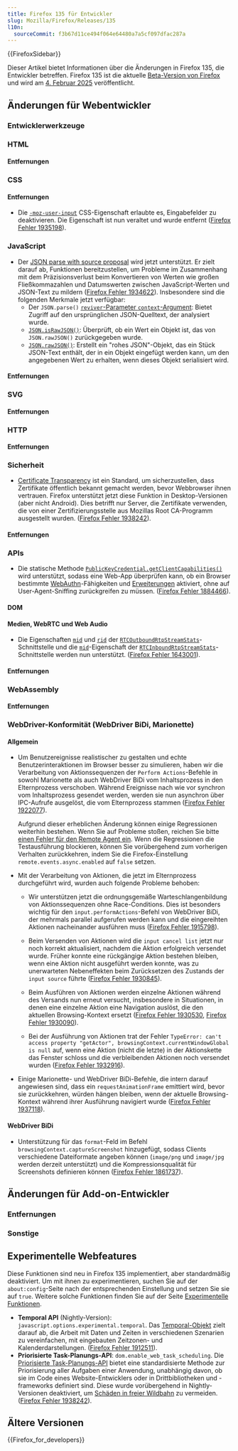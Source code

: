 ```yaml
---
title: Firefox 135 für Entwickler
slug: Mozilla/Firefox/Releases/135
l10n:
  sourceCommit: f3b67d11ce494f064e64480a7a5cf097dfac287a
---
```


{{FirefoxSidebar}}

Dieser Artikel bietet Informationen über die Änderungen in Firefox 135, die Entwickler betreffen. Firefox 135 ist die aktuelle [Beta-Version von Firefox](https://www.mozilla.org/en-US/firefox/channel/desktop/#nightly) und wird am [4. Februar 2025](https://whattrainisitnow.com/release/?version=135) veröffentlicht.

## Änderungen für Webentwickler

### Entwicklerwerkzeuge

### HTML

#### Entfernungen

### CSS

#### Entfernungen

- Die [`-moz-user-input`](/de/docs/Web/CSS/-moz-user-input) CSS-Eigenschaft erlaubte es, Eingabefelder zu deaktivieren. Die Eigenschaft ist nun veraltet und wurde entfernt ([Firefox Fehler 1935198](https://bugzil.la/1935198)).

### JavaScript

- Der [JSON parse with source proposal](https://github.com/tc39/proposal-json-parse-with-source) wird jetzt unterstützt. Er zielt darauf ab, Funktionen bereitzustellen, um Probleme im Zusammenhang mit dem Präzisionsverlust beim Konvertieren von Werten wie großen Fließkommazahlen und Datumswerten zwischen JavaScript-Werten und JSON-Text zu mildern ([Firefox Fehler 1934622](https://bugzil.la/1934622)). Insbesondere sind die folgenden Merkmale jetzt verfügbar:
  - Der `JSON.parse()` [`reviver`-Parameter `context`-Argument](/de/docs/Web/JavaScript/Reference/Global_Objects/JSON/parse#the_reviver_parameter): Bietet Zugriff auf den ursprünglichen JSON-Quelltext, der analysiert wurde.
  - [`JSON.isRawJSON()`](/de/docs/Web/JavaScript/Reference/Global_Objects/JSON/isRawJSON): Überprüft, ob ein Wert ein Objekt ist, das von `JSON.rawJSON()` zurückgegeben wurde.
  - [`JSON.rawJSON()`](/de/docs/Web/JavaScript/Reference/Global_Objects/JSON/rawJSON): Erstellt ein "rohes JSON"-Objekt, das ein Stück JSON-Text enthält, der in ein Objekt eingefügt werden kann, um den angegebenen Wert zu erhalten, wenn dieses Objekt serialisiert wird.

#### Entfernungen

### SVG

#### Entfernungen

### HTTP

#### Entfernungen

### Sicherheit

- [Certificate Transparency](/de/docs/Web/Security/Certificate_Transparency) ist ein Standard, um sicherzustellen, dass Zertifikate öffentlich bekannt gemacht werden, bevor Webbrowser ihnen vertrauen. Firefox unterstützt jetzt diese Funktion in Desktop-Versionen (aber nicht Android).
  Dies betrifft nur Server, die Zertifikate verwenden, die von einer Zertifizierungsstelle aus Mozillas Root CA-Programm ausgestellt wurden.
  ([Firefox Fehler 1938242](https://bugzil.la/1938242)).

#### Entfernungen

### APIs

- Die statische Methode [`PublicKeyCredential.getClientCapabilities()`](/de/docs/Web/API/PublicKeyCredential/getClientCapabilities_static) wird unterstützt, sodass eine Web-App überprüfen kann, ob ein Browser bestimmte [WebAuthn](/de/docs/Web/API/Web_Authentication_API)-Fähigkeiten und [Erweiterungen](/de/docs/Web/API/Web_Authentication_API/WebAuthn_extensions) aktiviert, ohne auf User-Agent-Sniffing zurückgreifen zu müssen.
  ([Firefox Fehler 1884466](https://bugzil.la/1884466)).

#### DOM

#### Medien, WebRTC und Web Audio

- Die Eigenschaften [`mid`](/de/docs/Web/API/RTCOutboundRtpStreamStats/mid) und [`rid`](/de/docs/Web/API/RTCOutboundRtpStreamStats/rid) der [`RTCOutboundRtpStreamStats`](/de/docs/Web/API/RTCOutboundRtpStreamStats)-Schnittstelle und die [`mid`](/de/docs/Web/API/RTCOutboundRtpStreamStats/mid)-Eigenschaft der [`RTCInboundRtpStreamStats`](/de/docs/Web/API/RTCInboundRtpStreamStats)-Schnittstelle werden nun unterstützt. ([Firefox Fehler 1643001](https://bugzil.la/1643001)).

#### Entfernungen

### WebAssembly

#### Entfernungen

### WebDriver-Konformität (WebDriver BiDi, Marionette)

#### Allgemein

- Um Benutzereignisse realistischer zu gestalten und echte Benutzerinteraktionen im Browser besser zu simulieren, haben wir die Verarbeitung von Aktionssequenzen der `Perform Actions`-Befehle in sowohl Marionette als auch WebDriver BiDi vom Inhaltsprozess in den Elternprozess verschoben. Während Ereignisse nach wie vor synchron vom Inhaltsprozess gesendet werden, werden sie nun asynchron über IPC-Aufrufe ausgelöst, die vom Elternprozess stammen ([Firefox Fehler 1922077](https://bugzilla.mozilla.org/show_bug.cgi?id=1922077)).

  Aufgrund dieser erheblichen Änderung können einige Regressionen weiterhin bestehen. Wenn Sie auf Probleme stoßen, reichen Sie bitte [einen Fehler für den Remote Agent ein](https://bugzilla.mozilla.org/enter_bug.cgi?product=Remote%20Protocol&component=Remote%20Agent). Wenn die Regressionen die Testausführung blockieren, können Sie vorübergehend zum vorherigen Verhalten zurückkehren, indem Sie die Firefox-Einstellung `remote.events.async.enabled` auf `false` setzen.

- Mit der Verarbeitung von Aktionen, die jetzt im Elternprozess durchgeführt wird, wurden auch folgende Probleme behoben:

  - Wir unterstützen jetzt die ordnungsgemäße Warteschlangenbildung von Aktionssequenzen ohne Race-Conditions. Dies ist besonders wichtig für den `input.performActions`-Befehl von WebDriver BiDi, der mehrmals parallel aufgerufen werden kann und die eingereihten Aktionen nacheinander ausführen muss ([Firefox Fehler 1915798](https://bugzilla.mozilla.org/show_bug.cgi?id=1915798)).

  - Beim Versenden von Aktionen wird die `input cancel list` jetzt nur noch korrekt aktualisiert, nachdem die Aktion erfolgreich versendet wurde. Früher konnte eine rückgängige Aktion bestehen bleiben, wenn eine Aktion nicht ausgeführt werden konnte, was zu unerwarteten Nebeneffekten beim Zurücksetzen des Zustands der `input source` führte ([Firefox Fehler 1930845](https://bugzilla.mozilla.org/show_bug.cgi?id=1930845)).

  - Beim Ausführen von Aktionen werden einzelne Aktionen während des Versands nun erneut versucht, insbesondere in Situationen, in denen eine einzelne Aktion eine Navigation auslöst, die den aktuellen Browsing-Kontext ersetzt ([Firefox Fehler 1930530](https://bugzilla.mozilla.org/show_bug.cgi?id=1930530), [Firefox Fehler 1930090](https://bugzilla.mozilla.org/show_bug.cgi?id=1930090)).

  - Bei der Ausführung von Aktionen trat der Fehler `TypeError: can't access property "getActor", browsingContext.currentWindowGlobal is null` auf, wenn eine Aktion (nicht die letzte) in der Aktionskette das Fenster schloss und die verbleibenden Aktionen noch versendet wurden ([Firefox Fehler 1932916](https://bugzilla.mozilla.org/show_bug.cgi?id=1932916)).

- Einige Marionette- und WebDriver BiDi-Befehle, die intern darauf angewiesen sind, dass ein `requestAnimationFrame` emittiert wird, bevor sie zurückkehren, würden hängen bleiben, wenn der aktuelle Browsing-Kontext während ihrer Ausführung navigiert wurde ([Firefox Fehler 1937118](https://bugzilla.mozilla.org/show_bug.cgi?id=1937118)).

#### WebDriver BiDi

- Unterstützung für das `format`-Feld im Befehl `browsingContext.captureScreenshot` hinzugefügt, sodass Clients verschiedene Dateiformate angeben können (`image/png` und `image/jpg` werden derzeit unterstützt) und die Kompressionsqualität für Screenshots definieren können ([Firefox Fehler 1861737](https://bugzilla.mozilla.org/show_bug.cgi?id=1861737)).

## Änderungen für Add-on-Entwickler

### Entfernungen

### Sonstige

## Experimentelle Webfeatures

Diese Funktionen sind neu in Firefox 135 implementiert, aber standardmäßig deaktiviert. Um mit ihnen zu experimentieren, suchen Sie auf der `about:config`-Seite nach der entsprechenden Einstellung und setzen Sie sie auf `true`. Weitere solche Funktionen finden Sie auf der Seite [Experimentelle Funktionen](/de/docs/Mozilla/Firefox/Experimental_features).

- **Temporal API** (Nightly-Version): <code>javascript.options.experimental.temporal</code>. Das [Temporal-Objekt](/de/docs/Web/JavaScript/Reference/Global_Objects/Temporal) zielt darauf ab, die Arbeit mit Daten und Zeiten in verschiedenen Szenarien zu vereinfachen, mit eingebauten Zeitzonen- und Kalenderdarstellungen. ([Firefox Fehler 1912511](https://bugzil.la/1912511)).
- **Priorisierte Task-Planungs-API**: <code>dom.enable_web_task_scheduling</code>.
  Die [Priorisierte Task-Planungs-API](/de/docs/Web/API/Prioritized_Task_Scheduling_API) bietet eine standardisierte Methode zur Priorisierung aller Aufgaben einer Anwendung, unabhängig davon, ob sie im Code eines Website-Entwicklers oder in Drittbibliotheken und -frameworks definiert sind.
  Diese wurde vorübergehend in Nightly-Versionen deaktiviert, um [Schäden in freier Wildbahn](https://bugzil.la/1937232) zu vermeiden.
  ([Firefox Fehler 1938242](https://bugzil.la/1938242)).

## Ältere Versionen

{{Firefox_for_developers}}
